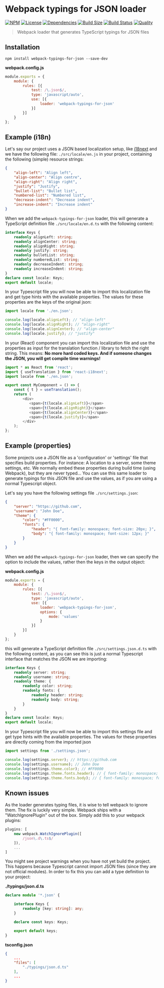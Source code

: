 # Webpack typings for JSON loader

[![NPM](https://badgen.net/npm/v/webpack-typings-for-json)](https://www.npmjs.com/package/webpack-typings-for-json)
[![License](https://badgen.net/npm/license/webpack-typings-for-json)](https://www.npmjs.com/package/webpack-typings-for-json)
[![Dependencies](https://badgen.net/david/dep/ferdikoomen/webpack-typings-for-json)](https://david-dm.org/ferdikoomen/webpack-typings-for-json)
[![Build Size](https://badgen.net/bundlephobia/minzip/webpack-typings-for-json)](https://bundlephobia.com/result?p=webpack-typings-for-json)
[![Build Status](https://badgen.net/travis/ferdikoomen/webpack-typings-for-json/master)](https://travis-ci.org/ferdikoomen/webpack-typings-for-json)
[![Quality](https://badgen.net/lgtm/grade/javascript/g/ferdikoomen/webpack-typings-for-json)](https://lgtm.com/projects/g/ferdikoomen/webpack-typings-for-json)

> Webpack loader that generates TypeScript typings for JSON files

## Installation

```
npm install webpack-typings-for-json --save-dev
```

**webpack.config.js**

```javascript
module.exports = {
    module: {
        rules: [{
            test: /\.json$/,
            type: 'javascript/auto',
            use: [{
                loader: 'webpack-typings-for-json'
            }]
        }]
    }
};
```

## Example (i18n)

Let's say our project uses a JSON based localization setup, like [i18next](https://www.i18next.com/) 
and we have the following file: `./src/locale/en.js` in your project, containing the following
(simple) resource strings:

```json
{
    "align-left": "Align left",
    "align-center": "Align centre",
    "align-right": "Align right",
    "justify": "Justify",
    "bullet-list": "Bullet list",
    "numbered-list": "Numbered list",
    "decrease-indent": "Decrease indent",
    "increase-indent": "Increase indent"
}
```

When we add the `webpack-typings-for-json` loader, this will generate a TypeScript 
definition file `./src/locale/en.d.ts` with the following content:

```typescript
interface Keys {
    readonly alignLeft: string;
    readonly alignCenter: string;
    readonly alignRight: string;
    readonly justify: string;
    readonly bulletList: string;
    readonly numberedList: string;
    readonly decreaseIndent: string;
    readonly increaseIndent: string;
}
declare const locale: Keys;
export default locale;
```

In your Typescript file you will now be able to import this localization 
file and get type hints with the available properties. The values for 
these properties are the keys of the original json:

```typescript
import locale from './en.json';

console.log(locale.alignLeft); // "align-left"
console.log(locale.alignRight); // "align-right"
console.log(locale.alignCenter); // "align-center"
console.log(locale.justify); // "justify"
```

In your (React) component you can import this localization file and use 
the properties as input for the translation function / library to fetch the
right string. This means: **No more hard coded keys. And if someone changes 
the JSON, you will get compile time warnings!**

```typescript jsx
import * as React from 'react';
import { useTranslation } from 'react-i18next';
import locale from './en.json';

export const MyComponent = () => {
    const { t } = useTranslation();
    return (
        <div>
           <span>{t(locale.alignLeft)}</span>
           <span>{t(locale.alignRight)}</span>
           <span>{t(locale.alignCenter)}</span>
           <span>{t(locale.justify)}</span>
        </div>
    );
};
```

## Example (properties)

Some projects use a JSON file as a 'configuration' or 'settings' file that specifies build
properties. For instance: A location to a server, some theme settings, etc. We normally embed
these properties during build time (using Webpack), but they are never typed... You can use
this same loader to generate typings for this JSON file and use the values, as if you
are using a normal Typescript object. 

Let's say you have the following settings file `./src/settings.json`:

```json
{
    "server": "https://github.com",
    "username": "John Doe",
    "theme": {
        "color": "#FF0000",
        "fonts": {
            "header": "{ font-family: monospace; font-size: 20px; }",
            "body": "{ font-family: monospace; font-size: 12px; }"
        }
    }
}
```

When we add the `webpack-typings-for-json` loader, then we can specify
the option to include the values, rather then the keys in the output 
object:

**webpack.config.js**

```javascript
module.exports = {
    module: {
        rules: [{
            test: /\.json$/,
            type: 'javascript/auto',
            use: [{
                loader: 'webpack-typings-for-json',
                options: {
                    mode: 'values'
                }
            }]
        }]
    }
};
```

this will generate a TypeScript definition file `./src/settings.json.d.ts` with 
the following content, as you can see this is just a normal Typescript interface
that matches the JSON we are importing:

```typescript
interface Keys {
    readonly server: string;
    readonly username: string;
    readonly theme: {
        readonly color: string; 
        readonly fonts: {
            readonly header: string;
            readonly body: string;
        }
    }
}
declare const locale: Keys;
export default locale;
```

In your Typescript file you will now be able to import this settings 
file and get type hints with the available properties. The values for 
these properties are directly coming from the imported json

```typescript
import settings from './settings.json';

console.log(settings.server); // https://github.com
console.log(settings.username); // John Doe
console.log(settings.theme.color); // #FF0000
console.log(settings.theme.fonts.header); // { font-family: monospace; font-size: 20px; }
console.log(settings.theme.fonts.body); // { font-family: monospace; font-size: 12px; }
```

## Known issues

As the loader generates typing files, it is wise to tell webpack to ignore them.
The fix is luckily very simple. Webpack ships with a "WatchIgnorePlugin" out of the box.
Simply add this to your webpack plugins:

```javascript
plugins: [
    new webpack.WatchIgnorePlugin([
        /json\.d\.ts$/
    ]),
    ...
]
```

You might see project warnings when you have not yet build the project. This happens
because Typescript cannot import JSON files (since they are not official modules). 
In order to fix this you can add a type definition to your project:

**./typings/json.d.ts**
```typescript
declare module '*.json' {

    interface Keys {
        readonly [key: string]: any;
    }

    declare const keys: Keys;

    export default keys;
}
```

**tsconfig.json**
```json
{
    ...
    "files": [
        "./typings/json.d.ts"
    ],
    ...
}
```
